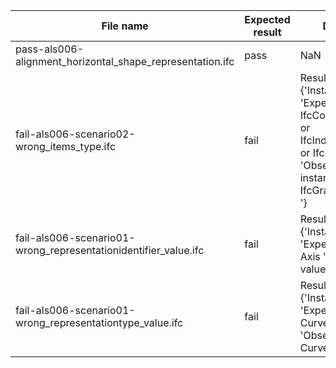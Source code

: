 

| File name | Expected result | Description |
| --- | --- | --- |
| pass-als006-alignment\_horizontal\_shape\_representation.ifc | pass | NaN |
| fail-als006-scenario02-wrong\_items\_type.ifc | fail | Result 1: {'Instance\_id': '', 'Expected': ' value : IfcCompositeCurve or IfcIndexedPolycurve or IfcPolyline ', 'Observed': ' instance : IfcGradientCurve(79) '} |
| fail-als006-scenario01-wrong\_representationidentifier\_value.ifc | fail | Result 1: {'Instance\_id': '', 'Expected': ' value : Axis ', 'Observed': ' value : FootPrint '} |
| fail-als006-scenario01-wrong\_representationtype\_value.ifc | fail | Result 1: {'Instance\_id': '', 'Expected': ' value : Curve2D ', 'Observed': ' value : Curve3D '} |


